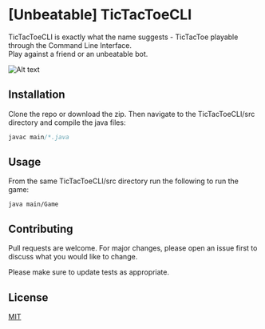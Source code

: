 # [Unbeatable] TicTacToeCLI

TicTacToeCLI is exactly what the name suggests - TicTacToe playable through the Command Line Interface.<br>
Play against a friend or an unbeatable bot.

![Alt text](/Unbeatable-TicTacToeCLI/resources/TTT-screenshot.png?raw=true "SS")

## Installation

Clone the repo or download the zip. Then navigate to the TicTacToeCLI/src directory and compile the java files:

```java
javac main/*.java
```

## Usage
From the same TicTacToeCLI/src directory run the following to run the game:

```
java main/Game
```

## Contributing
Pull requests are welcome. For major changes, please open an issue first to discuss what you would like to change.

Please make sure to update tests as appropriate.

## License
[MIT](https://choosealicense.com/licenses/mit/)
